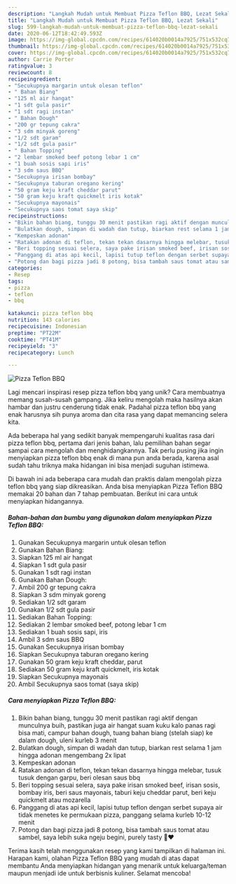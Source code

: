 ```yaml
---
description: "Langkah Mudah untuk Membuat Pizza Teflon BBQ, Lezat Sekali"
title: "Langkah Mudah untuk Membuat Pizza Teflon BBQ, Lezat Sekali"
slug: 599-langkah-mudah-untuk-membuat-pizza-teflon-bbq-lezat-sekali
date: 2020-06-12T18:42:49.593Z
image: https://img-global.cpcdn.com/recipes/614020b0014a7925/751x532cq70/pizza-teflon-bbq-foto-resep-utama.jpg
thumbnail: https://img-global.cpcdn.com/recipes/614020b0014a7925/751x532cq70/pizza-teflon-bbq-foto-resep-utama.jpg
cover: https://img-global.cpcdn.com/recipes/614020b0014a7925/751x532cq70/pizza-teflon-bbq-foto-resep-utama.jpg
author: Carrie Porter
ratingvalue: 3
reviewcount: 8
recipeingredient:
- "Secukupnya margarin untuk olesan teflon"
- " Bahan Biang"
- "125 ml air hangat"
- "1 sdt gula pasir"
- "1 sdt ragi instan"
- " Bahan Dough"
- "200 gr tepung cakra"
- "3 sdm minyak goreng"
- "1/2 sdt garam"
- "1/2 sdt gula pasir"
- " Bahan Topping"
- "2 lembar smoked beef potong lebar 1 cm"
- "1 buah sosis sapi iris"
- "3 sdm saus BBQ"
- "Secukupnya irisan bombay"
- "Secukupnya taburan oregano kering"
- "50 gram keju kraft cheddar parut"
- "50 gram keju kraft quickmelt iris kotak"
- "Secukupnya mayonais"
- "Secukupnya saos tomat saya skip"
recipeinstructions:
- "Bikin bahan biang, tunggu 30 menit pastikan ragi aktif dengan munculnya buih, pastikan juga air hangat suam kuku kalo panas ragi bisa mati, campur bahan dough, tuang bahan biang (stelah siap) ke dalam dough, uleni kurleb 3 menit"
- "Bulatkan dough, simpan di wadah dan tutup, biarkan rest selama 1 jam hingga adonan mengembang 2x lipat"
- "Kempeskan adonan"
- "Ratakan adonan di teflon, tekan tekan dasarnya hingga melebar, tusuk tusuk dengan garpu, beri olesan saus bbq"
- "Beri topping sesuai selera, saya pake irisan smoked beef, irisan sosis, bombay iris, beri saus mayonais, taburi keju cheddar parut, beri keju quickmelt atau mozarella"
- "Panggang di atas api kecil, lapisi tutup teflon dengan serbet supaya air tidak menetes ke permukaan pizza, panggang selama kurleb 10-12 menit"
- "Potong dan bagi pizza jadi 8 potong, bisa tambah saus tomat atau sambel, saya lebih suka ngeju begini, purely tasty 🤗❤"
categories:
- Resep
tags:
- pizza
- teflon
- bbq

katakunci: pizza teflon bbq 
nutrition: 143 calories
recipecuisine: Indonesian
preptime: "PT22M"
cooktime: "PT41M"
recipeyield: "3"
recipecategory: Lunch

---
```



![Pizza Teflon BBQ](https://img-global.cpcdn.com/recipes/614020b0014a7925/751x532cq70/pizza-teflon-bbq-foto-resep-utama.jpg)

Lagi mencari inspirasi resep pizza teflon bbq yang unik? Cara membuatnya memang susah-susah gampang. Jika keliru mengolah maka hasilnya akan hambar dan justru cenderung tidak enak. Padahal pizza teflon bbq yang enak harusnya sih punya aroma dan cita rasa yang dapat memancing selera kita.



Ada beberapa hal yang sedikit banyak mempengaruhi kualitas rasa dari pizza teflon bbq, pertama dari jenis bahan, lalu pemilihan bahan segar sampai cara mengolah dan menghidangkannya. Tak perlu pusing jika ingin menyiapkan pizza teflon bbq enak di mana pun anda berada, karena asal sudah tahu triknya maka hidangan ini bisa menjadi suguhan istimewa.


Di bawah ini ada beberapa cara mudah dan praktis dalam mengolah pizza teflon bbq yang siap dikreasikan. Anda bisa menyiapkan Pizza Teflon BBQ memakai 20 bahan dan 7 tahap pembuatan. Berikut ini cara untuk menyiapkan hidangannya.

<!--inarticleads1-->

##### Bahan-bahan dan bumbu yang digunakan dalam menyiapkan Pizza Teflon BBQ:

1. Gunakan Secukupnya margarin untuk olesan teflon
1. Gunakan  Bahan Biang:
1. Siapkan 125 ml air hangat
1. Siapkan 1 sdt gula pasir
1. Gunakan 1 sdt ragi instan
1. Gunakan  Bahan Dough:
1. Ambil 200 gr tepung cakra
1. Siapkan 3 sdm minyak goreng
1. Sediakan 1/2 sdt garam
1. Gunakan 1/2 sdt gula pasir
1. Sediakan  Bahan Topping:
1. Sediakan 2 lembar smoked beef, potong lebar 1 cm
1. Sediakan 1 buah sosis sapi, iris
1. Ambil 3 sdm saus BBQ
1. Gunakan Secukupnya irisan bombay
1. Siapkan Secukupnya taburan oregano kering
1. Gunakan 50 gram keju kraft cheddar, parut
1. Sediakan 50 gram keju kraft quickmelt, iris kotak
1. Siapkan Secukupnya mayonais
1. Ambil Secukupnya saos tomat (saya skip)




<!--inarticleads2-->

##### Cara menyiapkan Pizza Teflon BBQ:

1. Bikin bahan biang, tunggu 30 menit pastikan ragi aktif dengan munculnya buih, pastikan juga air hangat suam kuku kalo panas ragi bisa mati, campur bahan dough, tuang bahan biang (stelah siap) ke dalam dough, uleni kurleb 3 menit
1. Bulatkan dough, simpan di wadah dan tutup, biarkan rest selama 1 jam hingga adonan mengembang 2x lipat
1. Kempeskan adonan
1. Ratakan adonan di teflon, tekan tekan dasarnya hingga melebar, tusuk tusuk dengan garpu, beri olesan saus bbq
1. Beri topping sesuai selera, saya pake irisan smoked beef, irisan sosis, bombay iris, beri saus mayonais, taburi keju cheddar parut, beri keju quickmelt atau mozarella
1. Panggang di atas api kecil, lapisi tutup teflon dengan serbet supaya air tidak menetes ke permukaan pizza, panggang selama kurleb 10-12 menit
1. Potong dan bagi pizza jadi 8 potong, bisa tambah saus tomat atau sambel, saya lebih suka ngeju begini, purely tasty 🤗❤




Terima kasih telah menggunakan resep yang kami tampilkan di halaman ini. Harapan kami, olahan Pizza Teflon BBQ yang mudah di atas dapat membantu Anda menyiapkan hidangan yang menarik untuk keluarga/teman maupun menjadi ide untuk berbisnis kuliner. Selamat mencoba!
